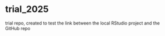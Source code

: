 # trial_2025
trial repo, created to test the link between the local RStudio project and the GitHub repo
